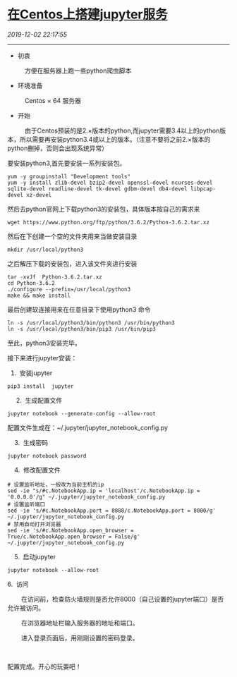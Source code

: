 # [在Centos上搭建jupyter服务](https://blog.csdn.net/woaidouya123/article/details/103358228)
*2019-12-02 22:17:55*

---
<ul><li>初衷</li></ul>
<p>&nbsp;&nbsp;&nbsp;&nbsp;&nbsp;&nbsp;&nbsp;&nbsp;&nbsp; 方便在服务器上跑一些python爬虫脚本</p> 
<ul><li>环境准备</li></ul>
<p>&nbsp;&nbsp;&nbsp;&nbsp;&nbsp; &nbsp; &nbsp; Centos × 64 服务器</p> 
<ul><li>开始</li></ul>
<p>&nbsp;&nbsp;&nbsp;&nbsp;&nbsp;&nbsp;&nbsp;&nbsp;&nbsp; 由于Centos预装的是2.×版本的python,而jupyter需要3.4以上的python版本，所以需要再安装python3.4或以上的版本。（注意不要将之前2.×版本的python删掉，否则会出现系统异常）</p> 
<p>要安装python3,首先要安装一系列安装包。</p> 

```
yum -y groupinstall "Development tools"
yum -y install zlib-devel bzip2-devel openssl-devel ncurses-devel sqlite-devel readline-devel tk-devel gdbm-devel db4-devel libpcap-devel xz-devel 
``` 
<p>然后去python官网上下载python3的安装包，具体版本按自己的需求来</p> 

```
wget https://www.python.org/ftp/python/3.6.2/Python-3.6.2.tar.xz
``` 
<p>然后在下创建一个空的文件夹用来当做安装目录</p> 

```
mkdir /usr/local/python3 
``` 
<p>之后解压下载的安装包，进入该文件夹进行安装</p> 

```
tar -xvJf  Python-3.6.2.tar.xz
cd Python-3.6.2
./configure --prefix=/usr/local/python3
make && make install
``` 
<p>最后创建软连接用来在任意目录下使用python3&nbsp;命令</p> 

```
ln -s /usr/local/python3/bin/python3 /usr/bin/python3
ln -s /usr/local/python3/bin/pip3 /usr/bin/pip3
``` 
<p>至此，python3安装完毕。</p> 
<p>接下来进行jupyter安装：</p> 
<ol><li>&nbsp;安装jupyter</li></ol>

```
pip3 install  jupyter  
``` 
<p>&nbsp; &nbsp; &nbsp;2. &nbsp;生成配置文件</p> 

```
jupyter notebook --generate-config --allow-root
``` 
<p>配置文件生成在：~/.jupyter/jupyter_notebook_config.py</p> 
<p>&nbsp; &nbsp; 3. &nbsp;生成密码</p> 

```
jupyter notebook password
``` 
<p>&nbsp; &nbsp; 4. &nbsp;修改配置文件</p> 

```
# 设置监听地址，一般改为当前主机的ip
sed -ie "s/#c.NotebookApp.ip = 'localhost'/c.NotebookApp.ip = '0.0.0.0'/g" ~/.jupyter/jupyter_notebook_config.py
# 设置监听端口
sed -ie 's/#c.NotebookApp.port = 8888/c.NotebookApp.port = 8000/g' ~/.jupyter/jupyter_notebook_config.py
# 禁用自动打开浏览器
sed -ie 's/#c.NotebookApp.open_browser = True/c.NotebookApp.open_browser = False/g' ~/.jupyter/jupyter_notebook_config.py
``` 
<p>&nbsp; &nbsp; 5. &nbsp;启动jupyter</p> 

```
jupyter notebook --allow-root
``` 
<p>6. &nbsp;访问</p> 
<p>&nbsp;&nbsp;&nbsp;&nbsp;&nbsp; &nbsp; 在访问前，检查防火墙规则是否允许8000（自己设置的jupyter端口）是否允许被访问。</p> 
<p>&nbsp;&nbsp;&nbsp;&nbsp;&nbsp; &nbsp; 在浏览器地址栏输入服务器的地址和端口。</p> 
<p>&nbsp;&nbsp;&nbsp;&nbsp;&nbsp; &nbsp; 进入登录页面后，用刚刚设置的密码登录。</p> 
<p>&nbsp;</p> 
<p>配置完成。开心的玩耍吧！</p>
